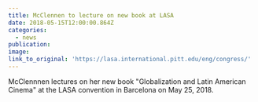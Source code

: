 ```yaml
---
title: McClennen to lecture on new book at LASA
date: 2018-05-15T12:00:00.864Z
categories: 
  - news
publication:
image:
link_to_original: 'https://lasa.international.pitt.edu/eng/congress/'
---
```


McClennnen lectures on her new book "Globalization and Latin American Cinema" at the LASA convention in Barcelona on May 25, 2018.